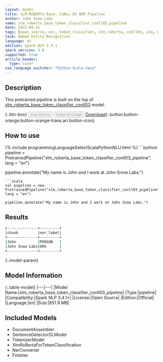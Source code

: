 ```yaml
---
layout: model
title: XLM-RoBERTa Base, CoNLL-03 NER Pipeline
author: John Snow Labs
name: xlm_roberta_base_token_classifier_conll03_pipeline
date: 2022-04-21
tags: [open_source, ner, token_classifier, xlm_roberta, conll03, xlm, base, en]
task: Named Entity Recognition
language: en
edition: Spark NLP 3.4.1
spark_version: 3.0
supported: true
article_header:
  type: cover
use_language_switcher: "Python-Scala-Java"
---
```


## Description

This pretrained pipeline is built on the top of [xlm_roberta_base_token_classifier_conll03](https://nlp.johnsnowlabs.com/2021/10/03/xlm_roberta_base_token_classifier_conll03_en.html) model.

{:.btn-box}
<button class="button button-orange" disabled>Live Demo</button>
<button class="button button-orange" disabled>Open in Colab</button>
[Download](https://s3.amazonaws.com/auxdata.johnsnowlabs.com/public/models/xlm_roberta_base_token_classifier_conll03_pipeline_en_3.4.1_3.0_1650542851685.zip){:.button.button-orange.button-orange-trans.arr.button-icon}

## How to use



<div class="tabs-box" markdown="1">
{% include programmingLanguageSelectScalaPythonNLU.html %}
```python
pipeline = PretrainedPipeline("xlm_roberta_base_token_classifier_conll03_pipeline", lang = "en")

pipeline.annotate("My name is John and I work at John Snow Labs.")
```
```scala
val pipeline = new PretrainedPipeline("xlm_roberta_base_token_classifier_conll03_pipeline", lang = "en")

pipeline.annotate("My name is John and I work at John Snow Labs.")
```
</div>

## Results

```bash
+--------------+---------+
|chunk         |ner_label|
+--------------+---------+
|John          |PERSON   |
|John Snow Labs|ORG      |
+--------------+---------+
```

{:.model-param}
## Model Information

{:.table-model}
|---|---|
|Model Name:|xlm_roberta_base_token_classifier_conll03_pipeline|
|Type:|pipeline|
|Compatibility:|Spark NLP 3.4.1+|
|License:|Open Source|
|Edition:|Official|
|Language:|en|
|Size:|851.9 MB|

## Included Models

- DocumentAssembler
- SentenceDetectorDLModel
- TokenizerModel
- XlmRoBertaForTokenClassification
- NerConverter
- Finisher